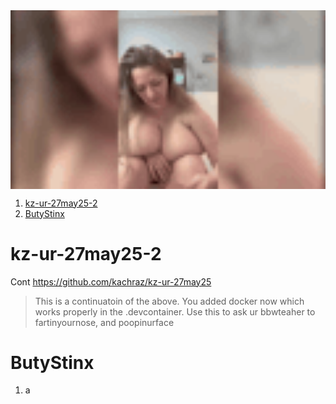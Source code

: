 <img src="./kz/2.gif" align="center" width="3000">

1. [kz-ur-27may25-2](#kz-ur-27may25-2)
2. [ButyStinx](#butystinx)

# kz-ur-27may25-2

Cont https://github.com/kachraz/kz-ur-27may25

> This is a continuatoin of the above. You added docker now which works properly in the .devcontainer. Use this to ask ur bbwteaher to fartinyournose, and poopinurface

# ButyStinx

1. a
